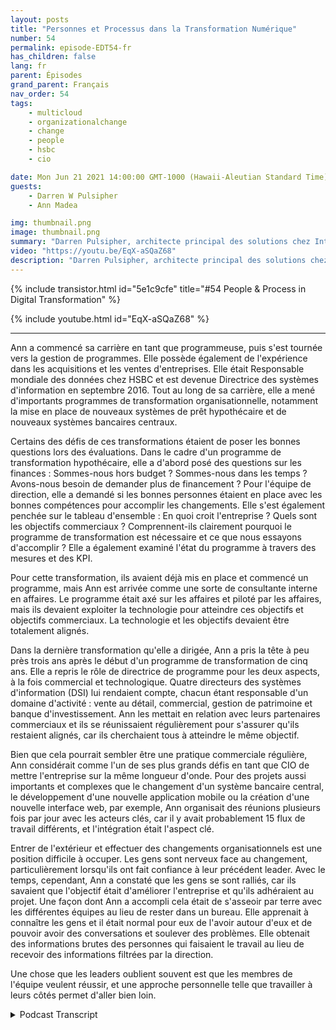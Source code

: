 ```yaml
---
layout: posts
title: "Personnes et Processus dans la Transformation Numérique"
number: 54
permalink: episode-EDT54-fr
has_children: false
lang: fr
parent: Épisodes
grand_parent: Français
nav_order: 54
tags:
    - multicloud
    - organizationalchange
    - change
    - people
    - hsbc
    - cio

date: Mon Jun 21 2021 14:00:00 GMT-1000 (Hawaii-Aleutian Standard Time)
guests:
    - Darren W Pulsipher
    - Ann Madea

img: thumbnail.png
image: thumbnail.png
summary: "Darren Pulsipher, architecte principal des solutions chez Intel, demande à sa invitée, Ann Madea, ancienne DSI de HSBC, de réfléchir sur le processus des grands changements transformationnels qu'elle a dirigés au sein des organisations."
video: "https://youtu.be/EqX-aSQaZ68"
description: "Darren Pulsipher, architecte principal des solutions chez Intel, demande à sa invitée, Ann Madea, ancienne DSI de HSBC, de réfléchir sur le processus des grands changements transformationnels qu'elle a dirigés au sein des organisations."
---
```


<div>
{% include transistor.html id="5e1c9cfe" title="#54 People & Process in Digital Transformation" %}

{% include youtube.html id="EqX-aSQaZ68" %}
</div>

---

Ann a commencé sa carrière en tant que programmeuse, puis s'est tournée vers la gestion de programmes. Elle possède également de l'expérience dans les acquisitions et les ventes d'entreprises. Elle était Responsable mondiale des données chez HSBC et est devenue Directrice des systèmes d'information en septembre 2016. Tout au long de sa carrière, elle a mené d'importants programmes de transformation organisationnelle, notamment la mise en place de nouveaux systèmes de prêt hypothécaire et de nouveaux systèmes bancaires centraux.

Certains des défis de ces transformations étaient de poser les bonnes questions lors des évaluations. Dans le cadre d'un programme de transformation hypothécaire, elle a d'abord posé des questions sur les finances : Sommes-nous hors budget ? Sommes-nous dans les temps ? Avons-nous besoin de demander plus de financement ? Pour l'équipe de direction, elle a demandé si les bonnes personnes étaient en place avec les bonnes compétences pour accomplir les changements. Elle s'est également penchée sur le tableau d'ensemble : En quoi croit l'entreprise ? Quels sont les objectifs commerciaux ? Comprennent-ils clairement pourquoi le programme de transformation est nécessaire et ce que nous essayons d'accomplir ? Elle a également examiné l'état du programme à travers des mesures et des KPI.

Pour cette transformation, ils avaient déjà mis en place et commencé un programme, mais Ann est arrivée comme une sorte de consultante interne en affaires. Le programme était axé sur les affaires et piloté par les affaires, mais ils devaient exploiter la technologie pour atteindre ces objectifs et objectifs commerciaux. La technologie et les objectifs devaient être totalement alignés.

Dans la dernière transformation qu'elle a dirigée, Ann a pris la tête à peu près trois ans après le début d'un programme de transformation de cinq ans. Elle a repris le rôle de directrice de programme pour les deux aspects, à la fois commercial et technologique. Quatre directeurs des systèmes d'information (DSI) lui rendaient compte, chacun étant responsable d'un domaine d'activité : vente au détail, commercial, gestion de patrimoine et banque d'investissement. Ann les mettait en relation avec leurs partenaires commerciaux et ils se réunissaient régulièrement pour s'assurer qu'ils restaient alignés, car ils cherchaient tous à atteindre le même objectif.

Bien que cela pourrait sembler être une pratique commerciale régulière, Ann considérait comme l'un de ses plus grands défis en tant que CIO de mettre l'entreprise sur la même longueur d'onde. Pour des projets aussi importants et complexes que le changement d'un système bancaire central, le développement d'une nouvelle application mobile ou la création d'une nouvelle interface web, par exemple, Ann organisait des réunions plusieurs fois par jour avec les acteurs clés, car il y avait probablement 15 flux de travail différents, et l'intégration était l'aspect clé.

Entrer de l'extérieur et effectuer des changements organisationnels est une position difficile à occuper. Les gens sont nerveux face au changement, particulièrement lorsqu'ils ont fait confiance à leur précédent leader. Avec le temps, cependant, Ann a constaté que les gens se sont ralliés, car ils savaient que l'objectif était d'améliorer l'entreprise et qu'ils adhéraient au projet. Une façon dont Ann a accompli cela était de s'asseoir par terre avec les différentes équipes au lieu de rester dans un bureau. Elle apprenait à connaître les gens et il était normal pour eux de l'avoir autour d'eux et de pouvoir avoir des conversations et soulever des problèmes. Elle obtenait des informations brutes des personnes qui faisaient le travail au lieu de recevoir des informations filtrées par la direction.

Une chose que les leaders oublient souvent est que les membres de l'équipe veulent réussir, et une approche personnelle telle que travailler à leurs côtés permet d'aller bien loin.



<details>
<summary> Podcast Transcript </summary>

<p></p>

</details>
